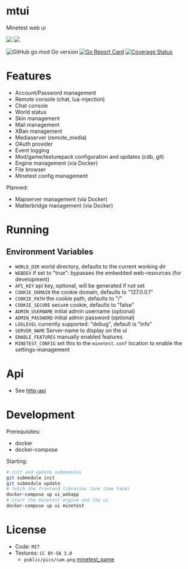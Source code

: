 # mtui

Minetest web ui

![](https://github.com/minetest-go/mtui/workflows/test/badge.svg)
![](https://github.com/minetest-go/mtui/workflows/build/badge.svg)

![GitHub go.mod Go version](https://img.shields.io/github/go-mod/go-version/minetest-go/mtui)
[![Go Report Card](https://goreportcard.com/badge/github.com/minetest-go/mtui)](https://goreportcard.com/report/github.com/minetest-go/mtui)
[![Coverage Status](https://coveralls.io/repos/github/minetest-go/mtui/badge.svg)](https://coveralls.io/github/minetest-go/mtui)

# Features

* Account/Password management
* Remote console (chat, lua-injection)
* Chat console
* World status
* Skin management
* Mail management
* XBan management
* Mediaserver (remote_media)
* OAuth provider
* Event logging
* Mod/game/texturepack configuration and updates (cdb, git)
* Engine management (via Docker)
* File browser
* Minetest config management

Planned:
* Mapserver management (via Docker)
* Matterbridge management (via Docker)

# Running

## Environment Variables

* `WORLD_DIR` world directory, defaults to the current working dir
* `WEBDEV` if set to "true": bypasses the embedded web-resources (for development)
* `API_KEY` api key, optional, will be generated if not set
* `COOKIE_DOMAIN` the cookie domain, defaults to "127.0.0.1"
* `COOKIE_PATH` the cookie path, defaults to "/"
* `COOKIE_SECURE` secure cookie, defaults to "false"
* `ADMIN_USERNAME` initial admin username (optional)
* `ADMIN_PASSWORD` initial admin password (optional)
* `LOGLEVEL` currently supported: "debug", default is "info"
* `SERVER_NAME` Server-name to display on the ui
* `ENABLE_FEATURES` manually enabled features
* `MINETEST_CONFIG` set this to the `minetest.conf` location to enable the settings-management

# Api

* See [http-api](./http-api.md)

# Development

Prerequisites:
* docker
* docker-compose

Starting:
```sh
# init and update submodules
git submodule init
git submodule update
# fetch the frontend libraries (one time task)
docker-compose up ui_webapp
# start the minetest engine and the ui
docker-compose up ui minetest
```

# License

* Code: `MIT`
* Textures: `CC BY-SA 3.0`
  * `public/pics/sam.png` [minetest_game](https://github.com/minetest/minetest_game)